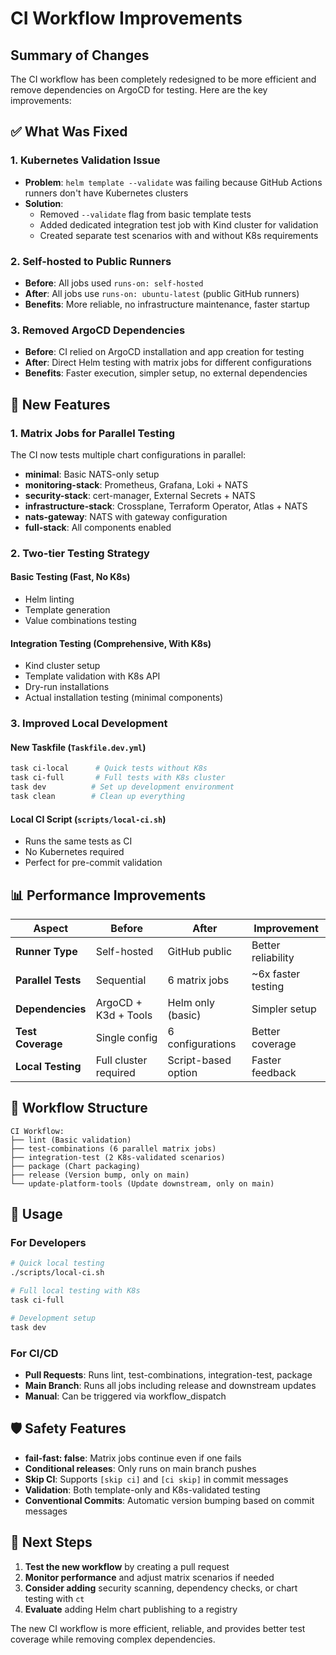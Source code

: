 # CI Workflow Improvements

## Summary of Changes

The CI workflow has been completely redesigned to be more efficient and remove dependencies on ArgoCD for testing. Here are the key improvements:

## ✅ What Was Fixed

### 1. **Kubernetes Validation Issue**
- **Problem**: `helm template --validate` was failing because GitHub Actions runners don't have Kubernetes clusters
- **Solution**: 
  - Removed `--validate` flag from basic template tests
  - Added dedicated integration test job with Kind cluster for validation
  - Created separate test scenarios with and without K8s requirements

### 2. **Self-hosted to Public Runners**
- **Before**: All jobs used `runs-on: self-hosted`
- **After**: All jobs use `runs-on: ubuntu-latest` (public GitHub runners)
- **Benefits**: More reliable, no infrastructure maintenance, faster startup

### 3. **Removed ArgoCD Dependencies**
- **Before**: CI relied on ArgoCD installation and app creation for testing
- **After**: Direct Helm testing with matrix jobs for different configurations
- **Benefits**: Faster execution, simpler setup, no external dependencies

## 🚀 New Features

### 1. **Matrix Jobs for Parallel Testing**
The CI now tests multiple chart configurations in parallel:

- **minimal**: Basic NATS-only setup
- **monitoring-stack**: Prometheus, Grafana, Loki + NATS
- **security-stack**: cert-manager, External Secrets + NATS  
- **infrastructure-stack**: Crossplane, Terraform Operator, Atlas + NATS
- **nats-gateway**: NATS with gateway configuration
- **full-stack**: All components enabled

### 2. **Two-tier Testing Strategy**

#### Basic Testing (Fast, No K8s)
- Helm linting
- Template generation
- Value combinations testing

#### Integration Testing (Comprehensive, With K8s)
- Kind cluster setup
- Template validation with K8s API
- Dry-run installations
- Actual installation testing (minimal components)

### 3. **Improved Local Development**

#### New Taskfile (`Taskfile.dev.yml`)
```bash
task ci-local      # Quick tests without K8s
task ci-full       # Full tests with K8s cluster
task dev          # Set up development environment
task clean        # Clean up everything
```

#### Local CI Script (`scripts/local-ci.sh`)
- Runs the same tests as CI
- No Kubernetes required
- Perfect for pre-commit validation

## 📊 Performance Improvements

| Aspect | Before | After | Improvement |
|--------|--------|-------|-------------|
| **Runner Type** | Self-hosted | GitHub public | Better reliability |
| **Parallel Tests** | Sequential | 6 matrix jobs | ~6x faster testing |
| **Dependencies** | ArgoCD + K3d + Tools | Helm only (basic) | Simpler setup |
| **Test Coverage** | Single config | 6 configurations | Better coverage |
| **Local Testing** | Full cluster required | Script-based option | Faster feedback |

## 🔧 Workflow Structure

```
CI Workflow:
├── lint (Basic validation)
├── test-combinations (6 parallel matrix jobs)
├── integration-test (2 K8s-validated scenarios)  
├── package (Chart packaging)
├── release (Version bump, only on main)
└── update-platform-tools (Update downstream, only on main)
```

## 🎯 Usage

### For Developers
```bash
# Quick local testing
./scripts/local-ci.sh

# Full local testing with K8s
task ci-full

# Development setup
task dev
```

### For CI/CD
- **Pull Requests**: Runs lint, test-combinations, integration-test, package
- **Main Branch**: Runs all jobs including release and downstream updates
- **Manual**: Can be triggered via workflow_dispatch

## 🛡️ Safety Features

- **fail-fast: false**: Matrix jobs continue even if one fails
- **Conditional releases**: Only runs on main branch pushes
- **Skip CI**: Supports `[skip ci]` and `[ci skip]` in commit messages
- **Validation**: Both template-only and K8s-validated testing
- **Conventional Commits**: Automatic version bumping based on commit messages

## 📝 Next Steps

1. **Test the new workflow** by creating a pull request
2. **Monitor performance** and adjust matrix scenarios if needed
3. **Consider adding** security scanning, dependency checks, or chart testing with `ct`
4. **Evaluate** adding Helm chart publishing to a registry

The new CI workflow is more efficient, reliable, and provides better test coverage while removing complex dependencies.
